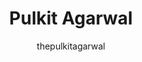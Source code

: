 ---
title: "Pulkit Agarwal"
layout: author
type: pages
author: thepulkitagarwal
permalink: /thepulkitagarwal/
navigation:
 - title: About
   url: "#about"
 - title: All Posts
   url: "#allposts"
 - title: Categories
   url: "#categories"
---